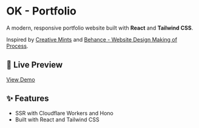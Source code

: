 # OK - Portfolio

A modern, responsive portfolio website built with **React** and **Tailwind CSS**.

Inspired by [Creative Mints](https://creativemints.com/portfolio-website-design-inspiration/) and [Behance - Website Design Making of Process](https://www.behance.net/gallery/174474839/Website-Design-Making-of-Process).

## 🚀 Live Preview

[View Demo](https://ok-portfolio.nurbxfit.workers.dev/)

## ✨ Features

- SSR with Cloudflare Workers and Hono
- Built with React and Tailwind CSS
